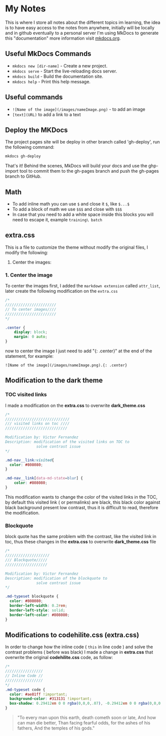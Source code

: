 # My Notes

This is where I store all notes about the different topics im learning, the idea is to have easy access to the notes from anywhere, initially will be locally and in github eventually to a personal server
I'm using MkDocs to generate this "documentation" more information visit [mkdocs.org](https://mkdocs.org).


## Useful MkDocs Commands

* `mkdocs new [dir-name]` - Create a new project.
* `mkdocs serve` - Start the live-reloading docs server.
* `mkdocs build` - Build the documentation site.
* `mkdocs help` - Print this help message.

## Useful commands 

* `![Name of the image](/images/nameImage.png)` -  to add an image 
* `[text](URL)` to add a link to a text 

## Deploy the MKDocs

The project pages site will be deploy in other branch called 'gh-deploy', run the following command:

```bash
mkdocs gh-deploy
```

That's it! Behind the scenes, MkDocs will build your docs and use the ghp-import tool to commit them to the gh-pages branch and push the gh-pages branch to GitHub.

## Math

* To add inline math you can use `$` and close it `$`, like `$...$`
* To add a block of math we use `$$$` and close with `$$$`
* In case that you need to add a white space inside this blocks you will need to escape it, example `training\ batch`

## extra.css

This is a file to customize the theme without modify the original files, I modify the following:

1. Center the images:


### 1. Center the image

To center the images first, I added the `markdown extension` called `attr_list`, later create the following modification on the `extra.css`

```css
/*
///////////////////////
// To center images////
///////////////////////
*/

.center {
    display: block;
    margin: 0 auto;
}
```

now to center the image I just need to add "{: .center}" at the end of the statement, for example:

`![Name of the image](/images/nameImage.png).{: .center}`

## Modification to the dark theme

### TOC visited links
I made a modification on the **extra.css** to overwrite **dark_theme.css**

```css
/*
/////////////////////////////
/// visited links on toc ////
////////////////////////////

Modification by: Victor Fernandez
Description: modification of the visited links on TOC to 
              solve contrast issue
*/

.md-nav__link:visited{
  color: #808080;
}

.md-nav__link[data-md-state=blur] {
    color: #808080;
}
```
This modification wants to change the color of the visited links in the TOC, by default this visited link ( or permalinks) are black, this black color against black background present low contrast, thus it is difficult to read, therefore the modification.

### Blockquote 

block quote has the same problem with the contrast, like the visited link in toc, thus these changes in the **extra.css** to overwrite **dark_theme.css** file

```css
/*
////////////////////
/// Blockquote/////
///////////////////

Modification by: Victor Fernandez
Description: modification of the blockquote to 
              solve contrast issue
*/

.md-typeset blockquote {
  color: #808080;
  border-left-width: 0.2rem;
  border-left-style: solid;
  border-left-color: #808080;
}
```

## Modifications to codehilite.css (extra.css)

In order to change how the inline code ( `this` in line code ) and solve the contrast problems ( before was black) I made a change in **extra.css** that overwrite the original **codehilite.css** code, as follow:

```css
/*
/////////////////
// Inline Code //
/////////////////
*/
.md-typeset code {
  color: #ae81ff !important;
  background-color: #313131 !important;
  box-shadow: 0.29412em 0 0 rgba(0,0,0,.07), -0.29412em 0 0 rgba(0,0,0,.07);
}
```

>"To every man upon this earth, death cometh soon or late, And how can man die better, Than facing fearful odds, for the ashes of his fathers, And the temples of his gods." 
